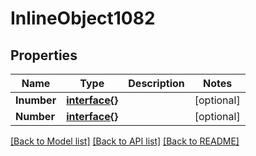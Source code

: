 # InlineObject1082

## Properties

Name | Type | Description | Notes
------------ | ------------- | ------------- | -------------
**Inumber** | [**interface{}**](.md) |  | [optional] 
**Number** | [**interface{}**](.md) |  | [optional] 

[[Back to Model list]](../README.md#documentation-for-models) [[Back to API list]](../README.md#documentation-for-api-endpoints) [[Back to README]](../README.md)


